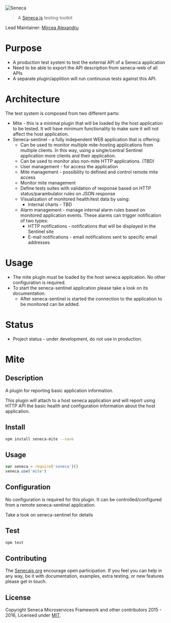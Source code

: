 ![Seneca](http://senecajs.org/files/assets/seneca-logo.png)
> A [Seneca.js][] testing toolkit

Lead Maintainer: [Mircea Alexandru](https://github.com/mirceaalexandru)

# Purpose

  * A production test system to test the external API of a Seneca application
  * Need to be able to export the API description from seneca-web of all APIs
  * A separate plugin/applition will run continuous tests against this API.

# Architecture

The test system is composed from two different parts:

  * Mite - this is a minimal plugin that will be loaded by the host application to be tested. It will have minimum functionality to make sure it will not affect the host application.
  * Seneca-sentinel - a fully independent WEB application that is offering:
    * Can be used to monitor multiple mite-hosting applications from multiple clients. In this way, using a single/central Sentinel application more clients and their application.
    * Can be used to monitor also non-mite HTTP applications. (TBD)
    * User management - for access the application
    * Mite management - possibility to defined and control remote mite access
    * Monitor mite management
    * Define tests suites with validation of response based on HTTP status/parambulator rules on JSON response
    * Visualization of monitored health/test data by using:
      * Internal charts - TBD
    * Alarm management - manage internal alarm rules based on monitored application events. These alarms can trigger notification of two types:
      * HTTP notifications - notifications that will be displayed in the Sentinel site
      * E-mail notifications - email notifications sent to specific email addresses

# Usage

  * The mite plugin must be loaded by the host seneca application. No other configuration is required.
  * To start the seneca-sentinel application please take a look on its documentation.
    * After seneca-sentinel is started the connection to the application to be monitored can be added.

# Status

  * Project status - under development, do not use in production.


# Mite

## Description

A plugin for reporting basic application information.

This plugin will attach to a host seneca application and will report using HTTP API the basic health and
configuration information about the host application.

## Install

```sh
npm install seneca-mite --save
```

## Usage


```JavaScript
var seneca = require('seneca')()
seneca.use('mite')
```

## Configuration

No configuration is required for this plugin. It can be controlled/configured from a remote seneca-sentinel application.

Take a look on seneca-sentinel for details

## Test

```sh
npm test
```


## Contributing

The [Senecajs org][Seneca.js] encourage open participation. If you feel you can help in any way, be it with documentation, examples, extra testing, or new features please get in touch.

## License

Copyright Seneca Microservices Framework and other contributors 2015 - 2016, Licensed under [MIT][].

[Seneca.js]: https://github.com/senecajs/
[MIT]: ./LICENSE

